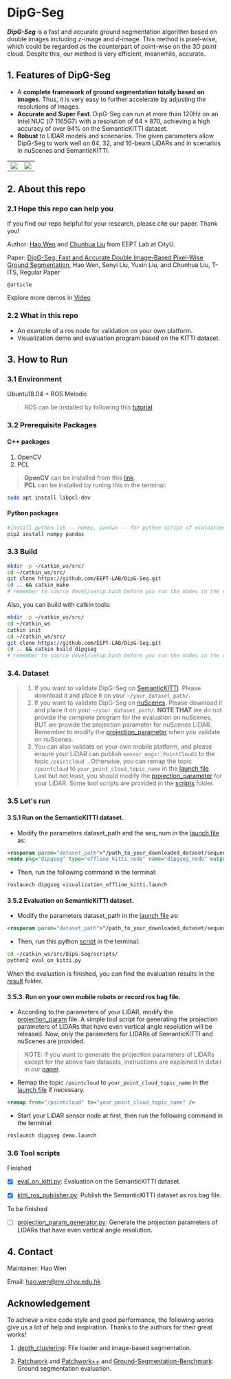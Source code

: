 # DipG-Seg
***DipG-Seg*** is a fast and accurate ground segmentation algorithm based on double images including $z$-image and $d$-image. This method is pixel-wise, which could be regarded as the counterpart of point-wise on the 3D point cloud. Despite this, our method is very efficient, meanwhile, accurate.
## 1. Features of DipG-Seg
* A **complete framework of ground segmentation totally based on images**. Thus, it is very easy to further accelerate by adjusting the resolutions of images.
* **Accurate and Super Fast**. DipG-Seg can run at more than 120Hz on an Intel NUC (i7 1165G7) with a resolution of $64\times 870$, achieving a high accuracy of over 94% on the SemanticKITTI dataset.
* **Robust** to LIDAR models and scnenarios. The given parameters allow DipG-Seg to work well on 64, 32, and 16-beam LiDARs and in scenarios in nuScenes and SemanticKITTI.

<!-- <p align="center"><img src=./pictures/seq00-gif.gif alt="animated" /></p> -->
<table><tr>
<td><img src= pictures/seq04-gif.gif border=0></td>
<td><img src= pictures/seq08-gif.gif border=0></td>
</tr></table>

## 2. About this repo
### 2.1 Hope this repo can help you

If you find our repo helpful for your research, please cite our paper. Thank you!

Author: [Hao Wen](https://scholar.google.com/citations?user=823HzfIAAAAJ&hl=zh-CN) and [Chunhua Liu](https://scholar.google.com/citations?user=7WEZSaIAAAAJ&hl=zh-CN) from EEPT Lab at CityU.

Paper: [DipG-Seg: Fast and Accurate Double Image-Based Pixel-Wise Ground Segmentation](), Hao Wen, Senyi Liu, Yuxin Liu, and Chunhua Liu, T-ITS, Regular Paper
```
@article
```
Explore more demos in [Video](video_link)

### 2.2 What in this repo
* An example of a ros node for validation on your own platform.
* Visualization demo and evaluation program based on the KITTI dataset.

## 3. How to Run
### 3.1 Environment
Ubuntu18.04 + ROS Melodic
> ROS can be installed by following this [tutorial](https://wiki.ros.org/melodic/Installation/Ubuntu).

### 3.2 Prerequisite Packages
#### C++ packages
1. OpenCV
2. PCL 

> **OpenCV** can be installed from this [link](https://docs.opencv.org/4.x/d7/d9f/tutorial_linux_install.html). <br>
> **PCL** can be installed by runing this in the terminal:
```bash
sudo apt install libpcl-dev
```

#### Python packages
```bash
#install python lib -- numpy, pandas -- for python script of evaluation.
pip2 install numpy pandas
```
### 3.3 Build
```bash
mkdir -p ~/catkin_ws/src/
cd ~/catkin_ws/src/
git clone https://github.com/EEPT-LAB/DipG-Seg.git
cd .. && catkin_make
# remember to source devel/setup.bash before you run the nodes in the dipgseg
```
Also, you can build with catkin tools:
```bash
mkdir -p ~/catkin_ws/src/
cd ~/catkin_ws
catkin init
cd ~/catkin_ws/src/
git clone https://github.com/EEPT-LAB/DipG-Seg.git
cd .. && catkin build dipgseg
# remember to source devel/setup.bash before you run the nodes in the dipgseg
```

### 3.4. Dataset
> 1. If you want to validate DipG-Seg on [SemanticKITTI](http://www.semantic-kitti.org/). Please download it and place it on your `~/your_dataset_path/`.
> 2. If you want to validate DipG-Seg on [nuScenes](https://www.nuscenes.org/). Please download it and place it on your `~/your_dataset_path/`. **NOTE THAT** we do not provide the complete program for the evaluation on nuScenes, BUT we provide the projection parameter for nuScenes LIDAR. Remember to modify the [projection_parameter](./src/include/projection_param.h) when you validate on nuScenes.
> 3. You can also validate on your own mobile platform, and please ensure your LiDAR can publish `sensor_msgs::PointCloud2` to the topic `/pointcloud `.  Otherwise, you can remap the topic `/pointcloud` to `your_point_cloud_topic_name` in the [launch file](./launch/demo.launch). Last but not least, you should modify the [projection_parameter](./src/include/projection_param.h) for your LiDAR. Some tool scripts are provided in the [scripts](./scripts/) folder. 

### 3.5 Let's run
#### 3.5.1 Run on the SemanticKITTI dataset.
+ Modify the parameters dataset_path and the seq_num in the [launch file](./launch/visualization_offline_kitti.launch) as:
```xml
<rosparam param="dataset_path">"/path_to_your_downloaded_dataset/sequences/"</rosparam>
<node pkg="dipgseg" type="offline_kitti_node" name="dipgseg_node" output="screen" args="seq_num">
```

+ Then,  run the following command in the terminal:
```bash
roslaunch dipgseg visualization_offline_kitti.launch 
```

#### 3.5.2 Evaluation on SemanticKITTI dataset.
+ Modify the parameters dataset_path in the [launch file](./launch/eval_offline_kitti.launch) as:
```xml
<rosparam param="dataset_path">"/path_to_your_downloaded_dataset/sequences/"</rosparam>
```
+ Then,  run this python [script](./scripts/eval_on_kitti.py) in the terminal:
```bash
cd ~/catkin_ws/src/DipG-Seg/scripts/
python2 eval_on_kitti.py
```
When the evaluation is finished, you can find the evaluation results in the [result](./result/) folder.

#### 3.5.3. Run on your own mobile robots or record ros bag file.
+ According to the parameters of your LiDAR, modify the [projection_param](./src/include/projection_param.h) file. A simple tool script for generating the projection parameters of LIDARs that have even vertical angle resolution will be released. Now, only the parameters for LIDARs of SemanticKITTI and nuScenes are provided. 

> NOTE: If you want to generate the projection parameters of LIDARs except for the above two datasets, instructions are explained in detail in our [paper](paper_link).

+ Remap the topic `/pointcloud` to `your_point_cloud_topic_name` in the [launch file](./launch/demo.launch) if necessary.
```xml
<remap from="/pointcloud" to="your_point_cloud_topic_name" />
```

+ Start your LiDAR sensor node at first, then run the following command in the terminal:
```bash
roslaunch dipgseg demo.launch
```
### 3.6 Tool scripts
Finished

-[x] [eval_on_kitti.py](./scripts/eval_on_kitti.py): Evaluation on the SemanticKITTI dataset.

-[x] [kitti_ros_publisher.py](./scripts/kitti_ros_publisher.py): Publish the SemanticKITTI dataset as ros bag file.

To be finished

-[ ] [projection_param_generator.py](./scripts/): Generate the projection parameters of LIDARs that have even vertical angle resolution.

## 4. Contact
Maintainer: Hao Wen

Email: hao.wen@my.cityu.edu.hk

## Acknowledgement
To achieve a nice code style and good performance, the following works give us a lot of help and inspiration. Thanks to the authors for their great works! 
1. [depth_clustering](https://github.com/PRBonn/depth_clustering): File loader and image-based segmentation.

2. [Patchwork](https://github.com/LimHyungTae/patchwork) and [Patchwork++](https://github.com/url-kaist/patchwork-plusplus) and [Ground-Segmentation-Benchmark](https://github.com/url-kaist/Ground-Segmentation-Benchmark): Ground segmentation evaluation.
